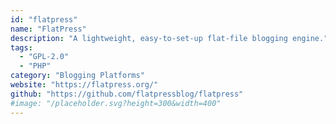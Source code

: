 ```yaml
---
id: "flatpress"
name: "FlatPress"
description: "A lightweight, easy-to-set-up flat-file blogging engine."
tags:
  - "GPL-2.0"
  - "PHP"
category: "Blogging Platforms"
website: "https://flatpress.org/"
github: "https://github.com/flatpressblog/flatpress"
#image: "/placeholder.svg?height=300&width=400"
---
```


